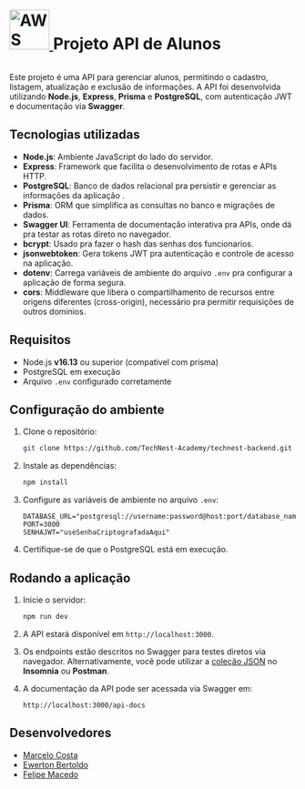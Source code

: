 <div style="display: flex; justify-content: space-between; align-items: center;">
  <div align="left">
    <h1>
      <a href="https://freeimage.host/i/2KsWCRR">
        <img src="https://iili.io/2KsWCRR.md.png" alt="AWS Logo" width="70px"/>
      </a>
      Projeto API de Alunos
    </h1>
  </div>
</div>

Este projeto é uma API para gerenciar alunos, permitindo o cadastro, listagem, atualização e exclusão de informações. A API foi desenvolvida utilizando **Node.js**, **Express**, **Prisma** e **PostgreSQL**, com autenticação JWT e documentação via **Swagger**.


## Tecnologias utilizadas

- **Node.js**: Ambiente JavaScript do lado do servidor.
- **Express**: Framework que facilita o desenvolvimento de rotas e APIs HTTP.
- **PostgreSQL**: Banco de dados relacional pra persistir e gerenciar as informações da aplicação .
- **Prisma**: ORM que simplifica as consultas no banco e migrações de dados.
- **Swagger UI**: Ferramenta de documentação interativa pra APIs, onde dá pra testar as rotas direto no navegador.
- **bcrypt**: Usado pra fazer o hash das senhas dos funcionarios.
- **jsonwebtoken**: Gera tokens JWT pra autenticação e controle de acesso na aplicação.
- **dotenv**: Carrega variáveis de ambiente do arquivo `.env` pra configurar a aplicação de forma segura.
- **cors**: Middleware que libera o compartilhamento de recursos entre origens diferentes (cross-origin), necessário pra permitir requisições de outros domínios.


## Requisitos

- Node.js **v16.13** ou superior (compativel com prisma)
- PostgreSQL em execução
- Arquivo `.env` configurado corretamente

## Configuração do ambiente

1. Clone o repositório:

    ```bash
    git clone https://github.com/TechNest-Academy/technest-backend.git
    ```

2. Instale as dependências:

    ```bash
    npm install
    ```

3. Configure as variáveis de ambiente no arquivo `.env`:

    ```env
    DATABASE_URL="postgresql://username:password@host:port/database_name"
    PORT=3000
    SENHAJWT="useSenhaCriptografadaAqui"
    ```

4. Certifique-se de que o PostgreSQL está em execução.

## Rodando a aplicação

1. Inicie o servidor:

    ```bash
    npm run dev
    ```

2. A API estará disponível em `http://localhost:3000`.

3. Os endpoints estão descritos no Swagger para testes diretos via navegador. Alternativamente, você pode utilizar a [coleção JSON](https://github.com/TechNest-Academy/technest-backend/blob/docs/routes-json/docs/insomnia_collection.json) no **Insomnia** ou **Postman**.

4. A documentação da API pode ser acessada via Swagger em:

    ```
    http://localhost:3000/api-docs
    ```


## Desenvolvedores

- [Marcelo Costa](https://github.com/159753marcelo)
- [Ewerton Bertoldo](https://github.com/EwertonRafael)
- [Felipe Macedo](https://github.com/felipemacedo1)
